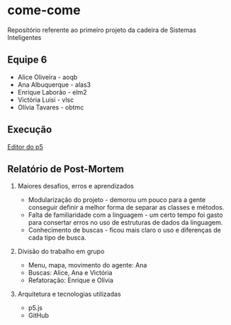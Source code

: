 # come-come
Repositório referente ao primeiro projeto da cadeira de Sistemas Inteligentes

## Equipe 6
- Alice Oliveira - aoqb
- Ana Albuquerque - alas3
- Enrique Laborão - elm2
- Victória Luisi - vlsc
- Olívia Tavares - obtmc

## Execução

[Editor do p5](https://editor.p5js.org/alas3/full/uxWR0nKV6)

## Relatório de Post-Mortem

1. Maiores desafios, erros e aprendizados
    - Modularização do projeto - demorou um pouco para a gente conseguir definir a melhor forma de separar as classes e métodos.
    - Falta de familiaridade com a linguagem - um certo tempo foi gasto para consertar erros no uso de estruturas de dados da linguagem.
    - Conhecimento de buscas - ficou mais claro o uso e diferenças de cada tipo de busca.

2. Divisão do trabalho em grupo
    - Menu, mapa, movimento do agente: Ana
    - Buscas: Alice, Ana e Victória
    - Refatoração: Enrique e Olívia

3. Arquitetura e tecnologias utilizadas
    - p5.js
    - GitHub
